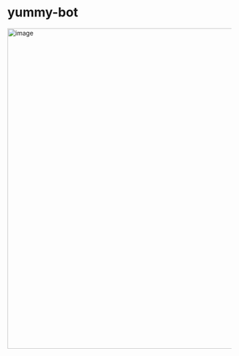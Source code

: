 # yummy-bot

<img width="720" alt="image" src="https://user-images.githubusercontent.com/41614960/164897611-109c15b7-a228-4a0b-8a8e-a5c2f55a23cb.png">
